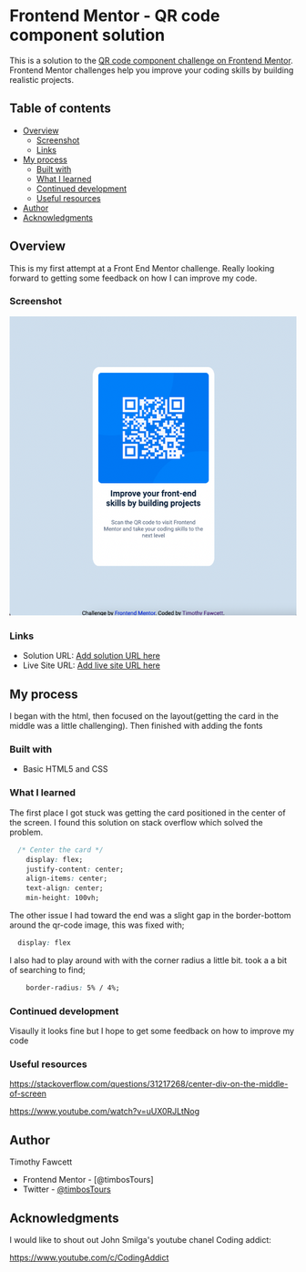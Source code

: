 # Frontend Mentor - QR code component solution

This is a solution to the [QR code component challenge on Frontend Mentor](https://www.frontendmentor.io/challenges/qr-code-component-iux_sIO_H). Frontend Mentor challenges help you improve your coding skills by building realistic projects. 

## Table of contents

- [Overview](#overview)
  - [Screenshot](#screenshot)
  - [Links](#links)
- [My process](#my-process)
  - [Built with](#built-with)
  - [What I learned](#what-i-learned)
  - [Continued development](#continued-development)
  - [Useful resources](#useful-resources)
- [Author](#author)
- [Acknowledgments](#acknowledgments)


## Overview
This is my first attempt at a Front End Mentor challenge. Really looking forward to getting some feedback on how I can improve my code.


### Screenshot

![](./images/screenshot.png)


### Links

- Solution URL: [Add solution URL here](https://your-solution-url.com)
- Live Site URL: [Add live site URL here](https://your-live-site-url.com)

## My process

I began with the html, then focused on the layout(getting the card in the middle was a little challenging). Then finished with adding the fonts 

### Built with

- Basic HTML5 and CSS


### What I learned

The first place I got stuck was getting the card positioned in the center of the screen. I found this solution on stack overflow which solved the problem.

```CSS
  /* Center the card */
    display: flex;
    justify-content: center;
    align-items: center;
    text-align: center;
    min-height: 100vh;
```

The other issue I had toward the end was a slight gap in the border-bottom around the qr-code image, this was fixed with;

```CSS
  display: flex
```

I also had to play around with with the corner radius a little bit. took a a bit of searching to find;

```CSS
    border-radius: 5% / 4%;
```

### Continued development

Visaully it looks fine but I hope to get some feedback on how to improve my code

### Useful resources

<!-- center card -->
https://stackoverflow.com/questions/31217268/center-div-on-the-middle-of-screen

<!-- Border Radius -->
https://www.youtube.com/watch?v=uUX0RJLtNog


## Author

Timothy Fawcett

- Frontend Mentor - [@timbosTours]
- Twitter - [@timbosTours](https://www.twitter.com/timbosTours)


## Acknowledgments

I would like to shout out John Smilga's youtube chanel Coding addict:

https://www.youtube.com/c/CodingAddict



